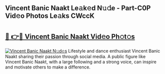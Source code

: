 ## Vincent Banic Naakt Le𝚊k𝚎d N𝚞𝚍e - Part-C0P Vid𝚎o Photos Le𝚊ks CWccK

# <h2><a href="http://fb9a7n9.evod.top/?m=Vincent+Banic+Naakt">🔗 👉🔴 Vincent Banic Naakt Vid𝚎o Ph𝚘t𝚘s</a></h2>

[![Vincent Banic Naakt N𝚞d𝚎s](https://i.imgur.com/8V9OHl7.gif)](http://fb9a7n9.evod.top/?m=Vincent+Banic+Naakt)
Lifestyle and dance enthusiast Vincent Banic Naakt sharing their passion through social media. A public figure like Vincent Banic Naakt, with a large following and a strong voice, can inspire and motivate others to make a difference. 
